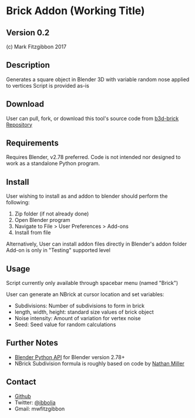 Brick Addon (Working Title)
================
Version 0.2
-----------
(c) Mark Fitzgibbon 2017

Description
-----------
Generates a square object in Blender 3D with variable random nose applied to vertices
Script is provided as-is

Download
--------
User can pull, fork, or download this tool's source code from 
[b3d-brick Repository](https://github.com/ibbolia/b3d-brick)

Requirements
------------
Requires Blender, v2.78 preferred.
Code is not intended nor designed to work as a standalone Python program.

Install
-------
User wishing to install as and addon to blender should perform the following:
1. Zip folder (if not already done) 
2. Open Blender program
3. Navigate to File > User Preferences > Add-ons
4. Install from file

Alternatively, User can install addon files directly in Blender's addon folder
Add-on is only in "Testing" supported level

Usage
--------
Script currently only available through spacebar menu (named "Brick")

User can generate an NBrick at cursor location and set variables:
- Subdivisions: Number of subdivisions to form in brick
- length, width, height: standard size values of brick object
- Noise intensity: Amount of variation for vertex noise
- Seed: Seed value for random calculations

Further Notes
-------------
- [Blender Python API](https://docs.blender.org/api/blender_python_api_2_78a_release/) for Blender version 2.78+
- NBrick Subdivision formula is roughly based on code by [Nathan Miller](http://wiki.theprovingground.org/blender-py-mathmesh)

Contact
-------
- [Github](https://github.com/ibbolia)
- Twitter: [@ibbolia](https://twitter.com/ibbolia)
- Gmail: mwfitzgibbon